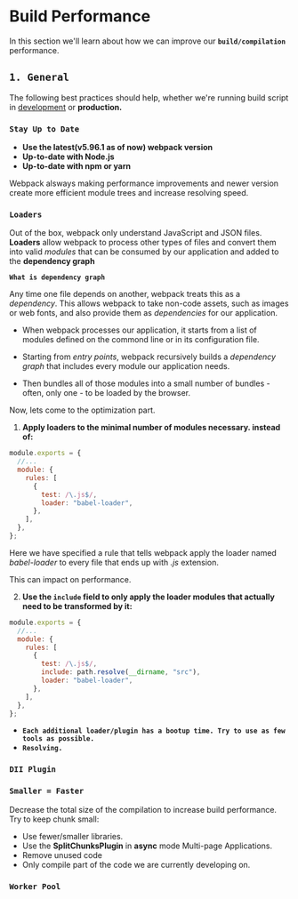 # Build Performance

In this section we'll learn about how we can improve our **`build/compilation`** performance.

## `1. General`

The following best practices should help, whether we're running build script in [development](../06-Development/practice/webpack.config.js) or **production.**

### **`Stay Up to Date`**

- **Use the latest(v5.96.1 as of now) webpack version**
- **Up-to-date with Node.js**
- **Up-to-date with npm or yarn**

Webpack alsways making performance improvements and newer version create more efficient module trees and increase resolving speed.

### `Loaders`

Out of the box, webpack only understand JavaScript and JSON files. **Loaders** allow webpack to process other types of files and convert them into valid _modules_ that can be consumed by our application and added to the **dependency graph**

**`What is dependency graph`**

Any time one file depends on another, webpack treats this as a _dependency_. This allows webpack to take non-code assets, such as images or web fonts, and also provide them as _dependencies_ for our application.

- When webpack processes our application, it starts from a list of modules defined on the commond line or in its configuration file.

- Starting from _entry points_, webpack recursively builds a _dependency graph_ that includes every module our application needs.

- Then bundles all of those modules into a small number of bundles - often, only one - to be loaded by the browser.

Now, lets come to the optimization part.

1. **Apply loaders to the minimal number of modules necessary. instead of:**

```js
module.exports = {
  //...
  module: {
    rules: [
      {
        test: /\.js$/,
        loader: "babel-loader",
      },
    ],
  },
};
```

Here we have specified a rule that tells webpack apply the loader named _babel-loader_ to every file that ends up with _.js_ extension.

This can impact on performance.

2. **Use the `include` field to only apply the loader modules that actually need to be transformed by it:**

```js
module.exports = {
  //...
  module: {
    rules: [
      {
        test: /\.js$/,
        include: path.resolve(__dirname, "src"),
        loader: "babel-loader",
      },
    ],
  },
};
```

- **`Each additional loader/plugin has a bootup time. Try to use as few tools as possible.`**
- **`Resolving.`**

### `DII Plugin`

### `Smaller = Faster`

Decrease the total size of the compilation to increase build performance. Try to keep chunk small:

- Use fewer/smaller libraries.
- Use the **SplitChunksPlugin** in **async** mode Multi-page Applications.
- Remove unused code
- Only compile part of the code we are currently developing on.

### `Worker Pool`

